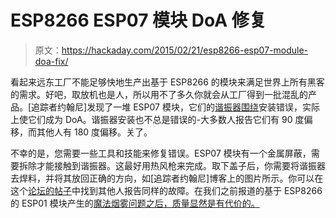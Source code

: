 # ESP8266 ESP07 模块 DoA 修复

> 原文：<https://hackaday.com/2015/02/21/esp8266-esp07-module-doa-fix/>

看起来远东工厂不能足够快地生产出基于 ESP8266 的模块来满足世界上所有黑客的需求。好吧，取放机也是人，所以用不了多久你就会从工厂得到一批混乱的产品。[追踪者约翰尼]发现了一堆 ESP07 模块，它们的[谐振器围绕](http://esp8266-projects.blogspot.in/2015/02/esp-07-module-problem-and-fix.html)安装错误，实际上使它们成为 DoA。谐振器安装也不总是错误的-大多数人报告它们有 90 度偏移，而其他人有 180 度偏移。关了。

不幸的是，您需要一些工具和技能来修复错误。ESP07 模块有一个金属屏蔽，需要拆除才能接触到谐振器。这最好用热风枪来完成。取下盖子后，你需要将谐振器去焊料，并将其放回正确的方向，如[追踪者约翰尼]博客上的图片所示。你可以在这个[论坛的帖子](http://www.esp8266.com/viewtopic.php?f=6&t=811&sid=da7df1aaf04aed5fa36a9dc41b22aa66&start=50)中找到其他人报告同样的故障。在我们之前报道的基于 ESP8266 的 ESP01 模块产生的[魔法烟雾问题之后，质量显然是有代价的。](http://hackaday.com/2015/01/08/faulty-esp8266s-release-smoke-then-keep-working/)